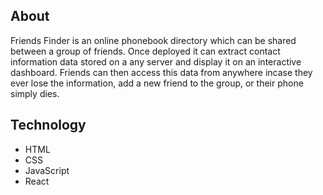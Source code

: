 
## About


Friends Finder is an online phonebook directory which can be shared between a group of friends. Once deployed it can extract contact information data stored on a any server and display it on an interactive dashboard. Friends can then access this data from anywhere incase they ever lose the information, add a new friend to the group, or their phone simply dies.



## Technology 
- HTML
- CSS 
- JavaScript
- React 
